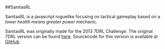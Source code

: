 ##SanitasRL

SanitasRL is a javascript roguelike focusing on tactical gameplay based on a *lower health means greater power* mechanic.

SanitasRL was originally made for the 2013 7DRL Challenge. The original 7DRL version can be found [here](http://codejunkie.se/sanitasrl/). Sourcecode for this version is available at [GitHub](https://github.com/albinodervall/SanitasRL).
